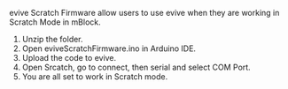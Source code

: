 evive Scratch Firmware allow users to use evive when they are working in Scratch Mode in mBlock.

1. Unzip the folder.
2. Open eviveScratchFirmware.ino in Arduino IDE.
3. Upload the code to evive.
4. Open Srcatch, go to connect, then serial and select COM Port. 
5. You are all set to work in Scratch mode.

